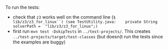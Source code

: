 
To run the tests:

* check that `z3` works well on the command line (`$ lib/z3/z3_for_linux``) (see TestUtility.java:    private String solverPath =  "lib/z3/z3_for_linux";)`
* first run `mvn test -DskipTests` in `../test-projects/`. This creates `../test-projects/target/test-classes` (but doesn(t run the tests since the examples are buggy)
